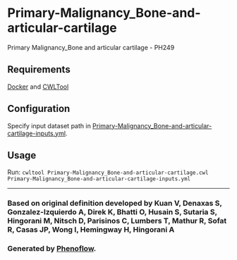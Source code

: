 # Primary-Malignancy_Bone-and-articular-cartilage

Primary Malignancy_Bone and articular cartilage - PH249

## Requirements

[Docker](https://docs.docker.com/install/) and [CWLTool](https://github.com/common-workflow-language/cwltool#install)

## Configuration

Specify input dataset path in [Primary-Malignancy_Bone-and-articular-cartilage-inputs.yml](Primary-Malignancy_Bone-and-articular-cartilage-inputs.yml).

## Usage

Run: `cwltool Primary-Malignancy_Bone-and-articular-cartilage.cwl Primary-Malignancy_Bone-and-articular-cartilage-inputs.yml`

***

### Based on original definition developed by Kuan V, Denaxas S, Gonzalez-Izquierdo A, Direk K, Bhatti O, Husain S, Sutaria S, Hingorani M, Nitsch D, Parisinos C, Lumbers T, Mathur R, Sofat R, Casas JP, Wong I, Hemingway H, Hingorani A
### Generated by [Phenoflow](https://kclhi.org/phenoflow).
